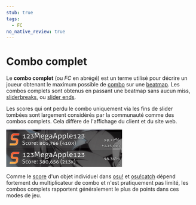 ```yaml
---
stub: true
tags:
  - FC
no_native_review: true
---
```


# Combo complet

Le **combo complet** (ou *FC* en abrégé) est un terme utilisé pour décrire un joueur obtenant le maximum possible de [combo](/wiki/Beatmapping/Combo) sur une [beatmap](/wiki/Beatmap). Les combos complets sont obtenus en passant une beatmap sans aucun miss, [sliderbreaks](/wiki/Gameplay/Judgement/Slider_break), ou [slider ends](/wiki/Gameplay/Hit_object/Slider/Slidertail).

Les scores qui ont perdu le combo uniquement via les fins de slider tombées sont largement considérés par la communauté comme des combos complets. Cela diffère de l'affichage du client et du site web.

![Capture d'écran des scores des combos complets et des combos rompus](img/combo-comparison.png "Le score le plus élevé correspond à un combo complet, et le score le plus bas à un combo rompu.")

Comme le [score](/wiki/Gameplay/Score) d'un objet individuel dans [osu!](/wiki/Game_mode/osu!) et [osu!catch](/wiki/Game_mode/osu!catch) dépend fortement du multiplicateur de combo et n'est pratiquement pas limité, les combos complets rapportent généralement le plus de points dans ces modes de jeu.
